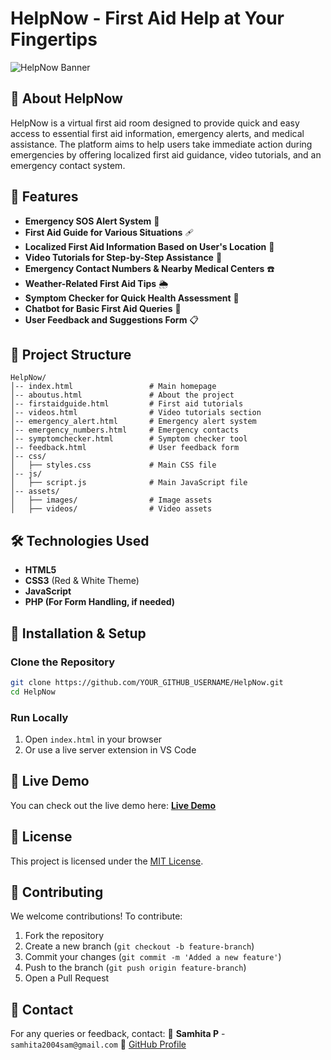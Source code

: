 # HelpNow - First Aid Help at Your Fingertips

![HelpNow Banner](https://via.placeholder.com/1200x400?text=HelpNow+-+First+Aid+Help+at+Your+Fingertips)

## 🏥 About HelpNow
HelpNow is a virtual first aid room designed to provide quick and easy access to essential first aid information, emergency alerts, and medical assistance. The platform aims to help users take immediate action during emergencies by offering localized first aid guidance, video tutorials, and an emergency contact system.

## 🚀 Features
- **Emergency SOS Alert System** 🚨
- **First Aid Guide for Various Situations** 🩹
- **Localized First Aid Information Based on User's Location** 📍
- **Video Tutorials for Step-by-Step Assistance** 🎥
- **Emergency Contact Numbers & Nearby Medical Centers** ☎️
- **Weather-Related First Aid Tips** 🌦️
- **Symptom Checker for Quick Health Assessment** 🏥
- **Chatbot for Basic First Aid Queries** 💬
- **User Feedback and Suggestions Form** 📋

## 📂 Project Structure
```
HelpNow/
│-- index.html                 # Main homepage
│-- aboutus.html               # About the project
│-- firstaidguide.html         # First aid tutorials
│-- videos.html                # Video tutorials section
│-- emergency_alert.html       # Emergency alert system
│-- emergency_numbers.html     # Emergency contacts
│-- symptomchecker.html        # Symptom checker tool
│-- feedback.html              # User feedback form
│-- css/
│   ├── styles.css             # Main CSS file
│-- js/
│   ├── script.js              # Main JavaScript file
│-- assets/
│   ├── images/                # Image assets
│   ├── videos/                # Video assets
```

## 🛠️ Technologies Used
- **HTML5**
- **CSS3** (Red & White Theme)
- **JavaScript**
- **PHP (For Form Handling, if needed)**

## 📖 Installation & Setup
### Clone the Repository
```sh
git clone https://github.com/YOUR_GITHUB_USERNAME/HelpNow.git
cd HelpNow
```
### Run Locally
1. Open `index.html` in your browser
2. Or use a live server extension in VS Code

## 🔗 Live Demo
You can check out the live demo here: **[Live Demo](https://yourwebsite.com/helpnow)**

## 📜 License
This project is licensed under the [MIT License](LICENSE).

## 🤝 Contributing
We welcome contributions! To contribute:
1. Fork the repository
2. Create a new branch (`git checkout -b feature-branch`)
3. Commit your changes (`git commit -m 'Added a new feature'`)
4. Push to the branch (`git push origin feature-branch`)
5. Open a Pull Request

## 📧 Contact
For any queries or feedback, contact:
📩 **Samhita P** - `samhita2004sam@gmail.com`
🔗 [GitHub Profile](https://github.com/Samhita008)
